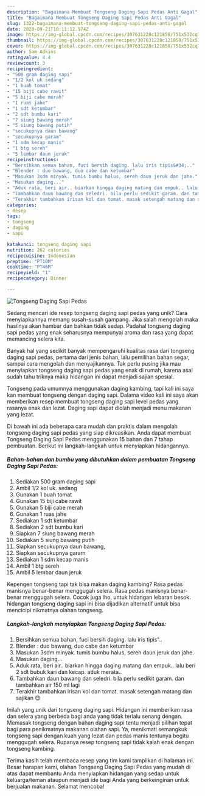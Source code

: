 ```yaml
---
description: "Bagaimana Membuat Tongseng Daging Sapi Pedas Anti Gagal"
title: "Bagaimana Membuat Tongseng Daging Sapi Pedas Anti Gagal"
slug: 1322-bagaimana-membuat-tongseng-daging-sapi-pedas-anti-gagal
date: 2020-09-21T10:11:12.974Z
image: https://img-global.cpcdn.com/recipes/307631228c121858/751x532cq70/tongseng-daging-sapi-pedas-foto-resep-utama.jpg
thumbnail: https://img-global.cpcdn.com/recipes/307631228c121858/751x532cq70/tongseng-daging-sapi-pedas-foto-resep-utama.jpg
cover: https://img-global.cpcdn.com/recipes/307631228c121858/751x532cq70/tongseng-daging-sapi-pedas-foto-resep-utama.jpg
author: Sam Adkins
ratingvalue: 4.4
reviewcount: 3
recipeingredient:
- "500 gram daging sapi"
- "1/2 kol uk sedang"
- "1 buah tomat"
- "15 biji cabe rawit"
- "5 biji cabe merah"
- "1 ruas jahe"
- "1 sdt ketumbar"
- "2 sdt bumbu kari"
- "7 siung bawang merah"
- "5 siung bawang putih"
- "secukupnya daun bawang"
- "secukupnya garam"
- "1 sdm kecap manis"
- "1 btg sereh"
- "5 lembar daun jeruk"
recipeinstructions:
- "Bersihkan semua bahan, fuci bersih daging. lalu iris tipis&#34;.."
- "Blender : duo bawang, duo cabe dan ketumbar"
- "Masukan 3sdm minyak. tumis bumbu halus, sereh daun jeruk dan jahe."
- "Masukan daging..."
- "Aduk rata, beri air.. biarkan hingga daging matang dan empuk.. lalu beri 2 sdt bubuk kari dan kecap. aduk merata.."
- "Tambahkan daun bawang dan seledri. bila perlu sedikit garam. dan tambahkan air 150 ml lagi"
- "Terakhir tambahkan irisan kol dan tomat. masak setengah matang dan sajikan 😊"
categories:
- Resep
tags:
- tongseng
- daging
- sapi

katakunci: tongseng daging sapi 
nutrition: 262 calories
recipecuisine: Indonesian
preptime: "PT10M"
cooktime: "PT46M"
recipeyield: "1"
recipecategory: Dinner

---
```



![Tongseng Daging Sapi Pedas](https://img-global.cpcdn.com/recipes/307631228c121858/751x532cq70/tongseng-daging-sapi-pedas-foto-resep-utama.jpg)

Sedang mencari ide resep tongseng daging sapi pedas yang unik? Cara menyiapkannya memang susah-susah gampang. Jika salah mengolah maka hasilnya akan hambar dan bahkan tidak sedap. Padahal tongseng daging sapi pedas yang enak seharusnya mempunyai aroma dan rasa yang dapat memancing selera kita.

Banyak hal yang sedikit banyak mempengaruhi kualitas rasa dari tongseng daging sapi pedas, pertama dari jenis bahan, lalu pemilihan bahan segar, sampai cara mengolah dan menyajikannya. Tak perlu pusing jika mau menyiapkan tongseng daging sapi pedas yang enak di rumah, karena asal sudah tahu triknya maka hidangan ini dapat menjadi sajian spesial.

Tongseng pada umumnya menggunakan daging kambing, tapi kali ini saya kan membuat tongseng dengan daging sapi. Dalama video kali ini saya akan memberikan resep membuat tongseng daging sapi level pedas yang rasanya enak dan lezat. Daging sapi dapat diolah menjadi menu makanan yang lezat.


Di bawah ini ada beberapa cara mudah dan praktis dalam mengolah tongseng daging sapi pedas yang siap dikreasikan. Anda dapat membuat Tongseng Daging Sapi Pedas menggunakan 15 bahan dan 7 tahap pembuatan. Berikut ini langkah-langkah untuk menyiapkan hidangannya.

<!--inarticleads1-->

##### Bahan-bahan dan bumbu yang dibutuhkan dalam pembuatan Tongseng Daging Sapi Pedas:

1. Sediakan 500 gram daging sapi
1. Ambil 1/2 kol uk. sedang
1. Gunakan 1 buah tomat
1. Gunakan 15 biji cabe rawit
1. Gunakan 5 biji cabe merah
1. Gunakan 1 ruas jahe
1. Sediakan 1 sdt ketumbar
1. Sediakan 2 sdt bumbu kari
1. Siapkan 7 siung bawang merah
1. Sediakan 5 siung bawang putih
1. Siapkan secukupnya daun bawang,
1. Siapkan secukupnya garam
1. Sediakan 1 sdm kecap manis
1. Ambil 1 btg sereh
1. Ambil 5 lembar daun jeruk


Kepengen tongseng tapi tak bisa makan daging kambing? Rasa pedas manisnya benar-benar menggugah selera. Rasa pedas manisnya benar-benar menggugah selera. Cocok juga lho, untuk hidangan lebaran besok. hidangan tongseng daging sapi ini bisa dijadikan alternatif untuk bisa mencicipi nikmatnya olahan tongseng. 

<!--inarticleads2-->

##### Langkah-langkah menyiapkan Tongseng Daging Sapi Pedas:

1. Bersihkan semua bahan, fuci bersih daging. lalu iris tipis&#34;..
1. Blender : duo bawang, duo cabe dan ketumbar
1. Masukan 3sdm minyak. tumis bumbu halus, sereh daun jeruk dan jahe.
1. Masukan daging...
1. Aduk rata, beri air.. biarkan hingga daging matang dan empuk.. lalu beri 2 sdt bubuk kari dan kecap. aduk merata..
1. Tambahkan daun bawang dan seledri. bila perlu sedikit garam. dan tambahkan air 150 ml lagi
1. Terakhir tambahkan irisan kol dan tomat. masak setengah matang dan sajikan 😊


Inilah yang unik dari tongseng daging sapi. Hidangan ini memberikan rasa dan selera yang berbeda bagi anda yang tidak terlalu senang dengan. Memasak tongseng dengan bahan daging sapi tentu menjadi pilihan tepat bagi para penikmatnya makanan olahan sapi. Ya, menikmati semangkuk tongseng sapi dengan kuah yang lezat dan pedas manis tentunya begitu menggugah selera. Rupanya resep tongseng sapi tidak kalah enak dengan tongseng kambing. 

Terima kasih telah membaca resep yang tim kami tampilkan di halaman ini. Besar harapan kami, olahan Tongseng Daging Sapi Pedas yang mudah di atas dapat membantu Anda menyiapkan hidangan yang sedap untuk keluarga/teman ataupun menjadi ide bagi Anda yang berkeinginan untuk berjualan makanan. Selamat mencoba!

